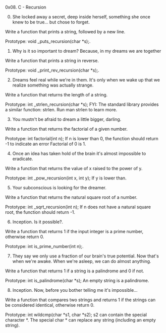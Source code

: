 0x08. C - Recursion

0. She locked away a secret, deep inside herself, something she once knew to be true... but chose to forget.

Write a function that prints a string, followed by a new line.

Prototype: void _puts_recursion(char *s);.

1. Why is it so important to dream? Because, in my dreams we are together

Write a function that prints a string in reverse.

Prototype: void _print_rev_recursion(char *s);.

2. Dreams feel real while we're in them. It's only when we wake up that we realize something was actually strange.

Write a function that returns the length of a string.

Prototype: int _strlen_recursion(char *s);
FYI: The standard library provides a similar function: strlen. Run man strlen to learn more.

3. You mustn't be afraid to dream a little bigger, darling.

Write a function that returns the factorial of a given number.

Prototype: int factorial(int n);
If n is lower than 0, the function should return -1 to indicate an error
Factorial of 0 is 1.

4. Once an idea has taken hold of the brain it's almost impossible to eradicate.

Write a function that returns the value of x raised to the power of y.

Prototype: int _pow_recursion(int x, int y);
If y is lower than.

5. Your subconscious is looking for the dreamer.

Write a function that returns the natural square root of a number.

Prototype: int _sqrt_recursion(int n);
If n does not have a natural square root, the function should return -1.

6. Inception. Is it possible?.

Write a function that returns 1 if the input integer is a prime number, otherwise return 0.

Prototype: int is_prime_number(int n);.

7. They say we only use a fraction of our brain's true potential. Now that's when we're awake. When we're asleep, we can do almost anything.

Write a function that returns 1 if a string is a palindrome and 0 if not.

Prototype: int is_palindrome(char *s);
An empty string is a palindrome.

8. Inception. Now, before you bother telling me it's impossible...

Write a function that compares two strings and returns 1 if the strings can be considered identical, otherwise return 0.

Prototype: int wildcmp(char *s1, char *s2);
s2 can contain the special character *.
The special char * can replace any string (including an empty string).
